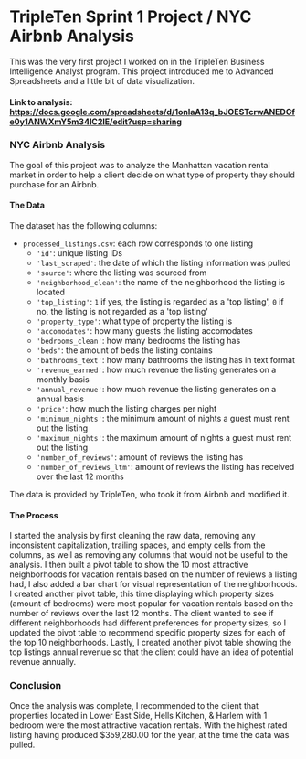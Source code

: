 # TripleTen Sprint 1 Project / NYC Airbnb Analysis
This was the very first project I worked on in the TripleTen Business Intelligence Analyst program. This project introduced me to Advanced Spreadsheets and a little bit of data visualization.

#### Link to analysis: https://docs.google.com/spreadsheets/d/1onIaA13q_bJOESTcrwANEDGfe0y1ANWXmY5m34IC2lE/edit?usp=sharing

### NYC Airbnb Analysis

The goal of this project was to analyze the Manhattan vacation rental market in order to help a client decide on what type of property they should purchase for an Airbnb.

#### The Data

The dataset has the following columns:

- `processed_listings.csv`: each row corresponds to one listing  
    - `'id'`: unique listing IDs
    - `'last_scraped'`: the date of which the listing information was pulled
    - `'source'`: where the listing was sourced from
    - `'neighborhood_clean'`: the name of the neighborhood the listing is located
    - `'top_listing'`: `1` if yes, the listing is regarded as a 'top listing', `0` if no, the listing is not regarded as a 'top listing'
    - `'property_type'`: what type of property the listing is
    - `'accomodates'`: how many guests the listing accomodates
    - `'bedrooms_clean'`: how many bedrooms the listing has
    - `'beds'`: the amount of beds the listing contains
    - `'bathrooms_text'`: how many bathrooms the listing has in text format
    - `'revenue_earned'`: how much revenue the listing generates on a monthly basis
    - `'annual_revenue'`: how much revenue the listing generates on a annual basis
    - `'price'`: how much the listing charges per night
    - `'minimum_nights'`: the minimum amount of nights a guest must rent out the listing
    - `'maximum_nights'`: the maximum amount of nights a guest must rent out the listing
    - `'number_of_reviews'`: amount of reviews the listing has
    - `'number_of_reviews_ltm'`: amount of reviews the listing has received over the last 12 months
  
The data is provided by TripleTen, who took it from Airbnb and modified it.

#### The Process

I started the analysis by first cleaning the raw data, removing any inconsistent capitalization, trailing spaces, and empty cells from the columns, as well as removing any columns that would not be useful to the analysis. I then built a pivot table to show the 10 most attractive neighborhoods for vacation rentals based on the number of reviews a listing had, I also added a bar chart for visual representation of the neighborhoods. I created another pivot table, this time displaying which property sizes (amount of bedrooms) were most popular for vacation rentals based on the number of reviews over the last 12 months. 
The client wanted to see if different neighborhoods had different preferences for property sizes, so I updated the pivot table to recommend specific property sizes for each of the top 10 neighborhoods. Lastly, I created another pivot table showing the top listings annual revenue so that the client could have an idea of potential revenue annually.

### Conclusion

Once the analysis was complete, I recommended to the client that properties located in Lower East Side, Hells Kitchen, & Harlem with 1 bedroom were the most attractive vacation rentals. With the highest rated listing having produced $359,280.00 for the year, at the time the data was pulled.
